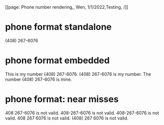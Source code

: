 [[page: Phone number rendering,, Wen, 1/1/2022,Testing, /]]

# phone format standalone

(408) 267-6076

# phone format embedded

This is my number (408) 267-6076.
(408) 267-6076 is my number.
The number (408) 267-6076 is mine.

# phone format: near misses

408 267-6076 is not valid.
408-267-6076 is not valid.
408-267-6076 is not valid.
408 267 6076 is not valid.
(408) 267 6076 is not valid.
